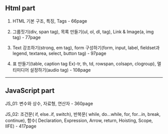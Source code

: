 Html part
---
1. HTML 기본 구조, 특징, Tags - 66page

2. 그룹짓기(div, span tag), 목록 만들기(ul, ol, dl, tag), Link & Image(a, img tag) - 77page

3. Text 강조하기(strong, em tag), form 구성하기(form, input, label, fieldset과 legend, textarea, select, button tag) - 97page

4. 표 만들기(table, caption tag Ex)-tr, th, td, rowspan, colsapn, clogroup), 멀티미디어 설정하기(audio tag) - 108page

---
JavaScript part
---
JS_01: 변수와 상수, 자료형, 연산자 - 360page

JS_02: 조건문( if, else..if, switch), 반복문( while, do...while, for, for...in, break, continue), 함수( Declaration, Expression, Arrow, return, Hoisting, Scope, IIFE) - 417page
